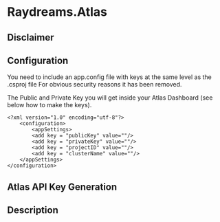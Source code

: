 # Raydreams.Atlas

## Disclaimer

## Configuration

You need to include an app.config file with keys at the same level as the .csproj file
For obvious security reasons it has been removed.

The Public and Private Key you will get inside your Atlas Dashboard (see below how to make the keys).

```
<?xml version="1.0" encoding="utf-8"?>
    <configuration>
        <appSettings>
        <add key = "publicKey" value=""/>
        <add key = "privateKey" value=""/>
        <add key = "projectID" value=""/>
        <add key = "clusterName" value=""/>
    </appSettings>
</configuration>
```

## Atlas API Key Generation

## Description
